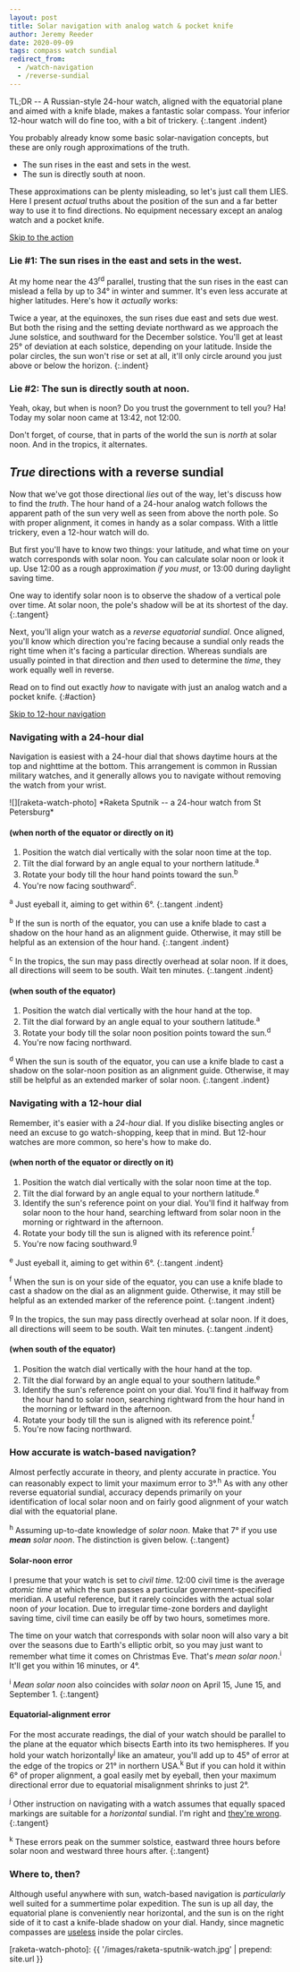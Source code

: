 ```yaml
---
layout: post
title: Solar navigation with analog watch & pocket knife
author: Jeremy Reeder
date: 2020-09-09
tags: compass watch sundial
redirect_from:
  - /watch-navigation
  - /reverse-sundial
---
```


TL;DR -- A Russian-style 24-hour watch, aligned with the equatorial plane and
aimed with a knife blade, makes a fantastic solar compass. Your inferior
12-hour watch will do fine too, with a bit of trickery.
{:.tangent .indent}

You probably already know some basic solar-navigation concepts, but these are
only rough approximations of the truth.
- The sun rises in the east and sets in the west.
- The sun is directly south at noon.

These approximations can be plenty misleading, so let's just call them LIES.
Here I present _actual_ truths about the position of the sun and a far better
way to use it to find directions. No equipment necessary except an analog
watch and a pocket knife.

<a class="btn" href="#action">Skip to the action</a>

### Lie #1: The sun rises in the east and sets in the west.

At my home near the 43<sup>rd</sup> parallel, trusting that the sun rises in
the east can mislead a fella by up to 34° in winter and summer. It's even less
accurate at higher latitudes. Here's how it _actually_ works:

Twice a year, at the equinoxes, the sun rises due east and sets due west.
But both the rising and the setting deviate northward as we
approach the June solstice, and southward for the
December solstice. You'll get at least 25° of deviation at each solstice,
depending on your latitude. Inside the polar circles, the sun won't
rise or set at all, it'll only circle around you just above or below the
horizon.
{:.indent}

### Lie #2: The sun is directly south at noon.

Yeah, okay, but when is noon? Do you trust the government to tell you? Ha!
Today my solar noon came at 13:42, not 12:00.

Don't forget, of course, that in parts of the world the sun is _north_ at solar
noon. And in the tropics, it alternates.

## _True_ directions with a reverse sundial

Now that we've got those directional _lies_ out of the way, let's discuss how
to find the _truth_. The hour hand of a 24-hour analog watch follows the
apparent path of the sun very well as seen from above the north pole. So with
proper alignment, it comes in handy as a solar compass. With a little trickery,
even a 12-hour watch will do.

But first you'll have to know two things: your latitude, and what time on your
watch corresponds with solar noon. You can calculate solar noon or look it up.
Use 12:00 as a rough approximation _if you must_, or 13:00 during daylight
saving time.

One way to identify solar noon is to observe the shadow of a vertical pole over
time. At solar noon, the pole's shadow will be at its shortest of the day.
{:.tangent}

Next, you'll align your watch as a _reverse equatorial sundial_. Once aligned,
you'll know which direction you're facing because a sundial only reads the
right time when it's facing a particular direction. Whereas sundials are
usually pointed in that direction and _then_ used to determine the _time_, they
work equally well in reverse.

Read on to find out exactly _how_ to navigate with just an analog watch and a
pocket knife.
{:#action}

<a class="btn" href="#navigating-with-a-12-hour-dial">Skip to 12-hour navigation</a>

### Navigating with a 24-hour dial

Navigation is easiest with a 24-hour dial that shows daytime hours at the top
and nighttime at the bottom. This arrangement is common in Russian military
watches, and it generally allows you to navigate without removing the watch
from your wrist.

<div class="gallery indent" markdown="1">
![][raketa-watch-photo]
*Raketa Sputnik -- a 24-hour watch from St Petersburg*
</div>

#### (when north of the equator or directly on it)
1. Position the watch dial vertically with the solar noon time at the top.
2. Tilt the dial forward by an angle equal to your northern latitude.<sup>a</sup>
3. Rotate your body till the hour hand points toward the sun.<sup>b</sup>
4. You're now facing southward<sup>c</sup>.

<sup>a</sup> Just eyeball it, aiming to get within 6°.
{:.tangent .indent}

<sup>b</sup> If the sun is north of the equator, you can use a knife blade to
cast a shadow on the hour hand as an alignment guide. Otherwise, it may still
be helpful as an extension of the hour hand.
{:.tangent .indent}

<sup>c</sup> In the tropics, the sun may pass directly overhead at solar noon.
If it does, all directions will seem to be south. Wait ten minutes.
{:.tangent .indent}

#### (when south of the equator)
1. Position the watch dial vertically with the hour hand at the top.
2. Tilt the dial forward by an angle equal to your southern latitude.<sup>a</sup>
3. Rotate your body till the solar noon position points toward the sun.<sup>d</sup>
4. You're now facing northward.

<sup>d</sup> When the sun is south of the equator, you can use a knife blade to
cast a shadow on the solar-noon position as an alignment guide. Otherwise, it
may still be helpful as an extended marker of solar noon.
{:.tangent .indent}

### Navigating with a 12-hour dial

Remember, it's easier with a _24-hour_ dial. If you dislike bisecting angles or
need an excuse to go watch-shopping, keep that in mind. But 12-hour watches are
more common, so here's how to make do.

#### (when north of the equator or directly on it)

1. Position the watch dial vertically with the solar noon time at the top.
2. Tilt the dial forward by an angle equal to your northern latitude.<sup>e</sup>
3. Identify the sun's reference point on your dial. You'll find it halfway from solar noon to the hour hand, searching leftward from solar noon in the morning or rightward in the afternoon.
4. Rotate your body till the sun is aligned with its reference point.<sup>f</sup>
5. You're now facing southward.<sup>g</sup>

<sup>e</sup> Just eyeball it, aiming to get within 6°.
{:.tangent .indent}

<sup>f</sup> When the sun is on your side of the equator, you can use a knife
blade to cast a shadow on the dial as an alignment guide. Otherwise, it may
still be helpful as an extended marker of the reference point.
{:.tangent .indent}

<sup>g</sup> In the tropics, the sun may pass directly overhead at solar noon.
If it does, all directions will seem to be south. Wait ten minutes.
{:.tangent .indent}

#### (when south of the equator)

1. Position the watch dial vertically with the hour hand at the top.
2. Tilt the dial forward by an angle equal to your southern latitude.<sup>e</sup>
3. Identify the sun's reference point on your dial. You'll find it halfway from the hour hand to solar noon, searching rightward from the hour hand in the morning or leftward in the afternoon.
4. Rotate your body till the sun is aligned with its reference point.<sup>f</sup>
5. You're now facing northward.

### How accurate is watch-based navigation?

Almost perfectly accurate in theory, and plenty accurate in practice. You can
reasonably expect to limit your maximum error to 3°.<sup>h</sup> As with any
other reverse equatorial sundial, accuracy depends primarily on your
identification of local solar noon and on fairly good alignment of your watch
dial with the equatorial plane.

<sup>h</sup> Assuming up-to-date knowledge of _solar noon_. Make that 7° if you
use _**mean** solar noon_. The distinction is given below.
{:.tangent}

#### Solar-noon error

I presume that your watch is set to _civil time_. 12:00 civil time is the
average _atomic time_ at which the sun passes a particular government-specified
meridian. A useful reference, but it rarely coincides with the actual solar
noon of _your_ location. Due to irregular time-zone borders and daylight saving
time, civil time can easily be off by two hours, sometimes more.

The time on your watch that corresponds with solar noon will also vary a bit
over the seasons due to Earth's elliptic orbit, so you may just want to
remember what time it comes on Christmas Eve. That's _mean solar
noon_.<sup>i</sup> It'll get you within 16 minutes, or 4°.

<sup>i</sup> _Mean solar noon_ also coincides with _solar noon_ on April 15,
June 15, and September 1.
{:.tangent}

#### Equatorial-alignment error

For the most accurate readings, the dial of your watch should be parallel to
the plane at the equator which bisects Earth into its two hemispheres. If you
hold your watch horizontally<sup>j</sup> like an amateur, you'll add up to 45°
of error at the edge of the tropics or 21° in northern USA.<sup>k</sup> But if
you can hold it within 6° of proper alignment, a goal easily met by eyeball,
then your maximum directional error due to equatorial misalignment shrinks to
just 2°.

<sup>j</sup> Other instruction on navigating with a watch assumes that equally
spaced markings are suitable for a _horizontal_ sundial. I'm right and [they're
wrong][bicevskis-error].
{:.tangent}

<sup>k</sup> These errors peak on the summer solstice, eastward three hours
before solar noon and westward three hours after.
{:.tangent}

### Where to, then?

Although useful anywhere with sun, watch-based navigation is _particularly_
well suited for a summertime polar expedition. The sun is up all day, the
equatorial plane is conveniently near horizontal, and the sun is on the right
side of it to cast a knife-blade shadow on your dial. Handy, since magnetic
compasses are [useless][compass-failure] inside the polar circles.


[raketa-watch-photo]:   {{ '/images/raketa-sputnik-watch.jpg'   | prepend: site.url }}

[bicevskis-error]:  http://www.wildwoodsurvival.com/survival/navigation/rbsolarnav/index.html
[compass-failure]:  https://cultofsea.com/general/using-magnetic-compass-in-polar-regions/
